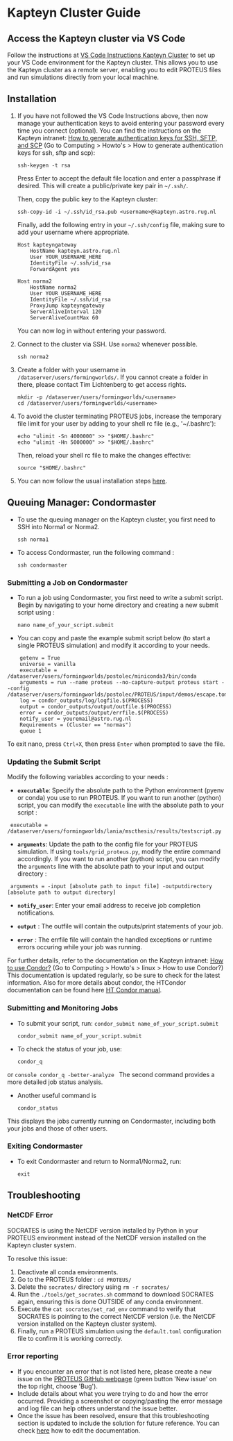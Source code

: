 # Kapteyn Cluster Guide


## Access the Kapteyn cluster via VS Code

Follow the instructions at [VS Code Instructions Kapteyn Cluster](https://docs.google.com/document/d/1Hm1J8x9CQ10dnyDJo1iohZHU6go_hxiUR7gTD2csv-M/edit?usp=sharing) to set up your VS Code environment for the Kapteyn cluster. This allows you to use the Kapteyn cluster as a remote server, enabling you to edit PROTEUS files and run simulations directly from your local machine.

## Installation

1. If you have not followed the VS Code Instructions above, then now manage your authentication keys to avoid entering your password every time you connect (optional). You can find the instructions on the Kapteyn intranet: [How to generate authentication keys for SSH, SFTP, and SCP](https://www.astro.rug.nl/intranet/computing/index.php) (Go to Computing > Howto's > How to generate authentication keys for ssh, sftp and scp):

    ```console
    ssh-keygen -t rsa
    ```
    Press Enter to accept the default file location and enter a passphrase if desired. This will create a public/private key pair in `~/.ssh/`.

    Then, copy the public key to the Kapteyn cluster:
    ```console
    ssh-copy-id -i ~/.ssh/id_rsa.pub <username>@kapteyn.astro.rug.nl
    ```

    Finally, add the following entry in your `~/.ssh/config` file, making sure to add your username where appropriate.
    ```
    Host kapteyngateway
        HostName kapteyn.astro.rug.nl
        User YOUR_USERNAME_HERE
        IdentityFile ~/.ssh/id_rsa
        ForwardAgent yes

    Host norma2
        HostName norma2
        User YOUR_USERNAME_HERE
        IdentityFile ~/.ssh/id_rsa
        ProxyJump kapteyngateway
        ServerAliveInterval 120
        ServerAliveCountMax 60
    ```

    You can now log in without entering your password.

2. Connect to the cluster via SSH. Use `norma2` whenever possible.

    ```console
    ssh norma2
    ```

3. Create a folder with your username in `/dataserver/users/formingworlds/`. If you cannot create a folder in there, please contact Tim Lichtenberg to get access rights.

    ```console
    mkdir -p /dataserver/users/formingworlds/<username>
    cd /dataserver/users/formingworlds/<username>
    ```

4. To avoid the cluster terminating PROTEUS jobs, increase the temporary file limit for your user by adding to your shell rc file (e.g., '~/.bashrc'):
    ```console
    echo "ulimit -Sn 4000000" >> "$HOME/.bashrc"
    echo "ulimit -Hn 5000000" >> "$HOME/.bashrc"
    ```
    Then, reload your shell rc file to make the changes effective:
    ```console
    source "$HOME/.bashrc"
    ```

5. You can now follow the usual installation steps [here](installation.html).

## Queuing Manager: Condormaster

- To use the queuing manager on the Kapteyn cluster, you first need to SSH into Norma1 or Norma2.
    ```console
    ssh norma1
    ```

- To access Condormaster, run the following command :
    ```console
    ssh condormaster
    ```

### Submitting a Job on Condormaster
- To run a job using Condormaster, you first need to write a submit script. Begin by navigating to your home directory and creating a new submit script using :
    ```console
    nano name_of_your_script.submit
    ```

- You can copy and paste the example submit script below (to start a single PROTEUS simulation) and modify it according to your needs.

```console
    getenv = True
    universe = vanilla
    executable = /dataserver/users/formingworlds/postolec/miniconda3/bin/conda
    arguments = run --name proteus --no-capture-output proteus start --config /dataserver/users/formingworlds/postolec/PROTEUS/input/demos/escape.toml
    log = condor_outputs/log/logfile.$(PROCESS)
    output = condor_outputs/output/outfile.$(PROCESS)
    error = condor_outputs/output/errfile.$(PROCESS)
    notify_user = youremail@astro.rug.nl
    Requirements = (Cluster == "normas")
    queue 1
```

To exit nano, press `Ctrl+X`, then press `Enter` when prompted to save the file.

### Updating the Submit Script
Modify the following variables according to your needs :

- **`executable`**: Specify the absolute path to the Python environment (pyenv or  conda) you use to run PROTEUS. If you want to run another (python) script, you can modify the ```executable``` line with the absolute path to your script :

``` executable = /dataserver/users/formingworlds/lania/mscthesis/results/testscript.py```

- **`arguments`**: Update the path to the config file for your PROTEUS simulation. If using `tools/grid_proteus.py`, modify the entire command accordingly. If you want to run another (python) script, you can modify the ```arguments``` line with the absolute path to your input and output directory :

``` arguments = -input [absolute path to input file] -outputdirectory [absolute path to output directory]```

- **`notify_user`**: Enter your email address to receive job completion notifications.

- **`output`** : The outfile will contain the outputs/print statements of your job.

- **`error`** : The errfile file will contain the handled exceptions or runtime errors occuring while your job was running.

For further details, refer to the documentation on the Kapteyn intranet: [How to use Condor?](https://www.astro.rug.nl/intranet/computing/index.php) (Go to Computing > Howto's > linux > How to use Condor?)
This documentation is updated regularly, so be sure to check for the latest information. Also for more details about condor, the HTCondor documentation can be found here [HT Condor manual](https://htcondor.readthedocs.io/en/latest/users-manual/submitting-a-job.html).

### Submitting and Monitoring Jobs
- To submit your script, run: ```condor_submit name_of_your_script.submit```
    ```console
    condor_submit name_of_your_script.submit
    ```

- To check the status of your job, use:
    ```console
    condor_q
    ```
or
    ```console
    condor_q -better-analyze
    ```
The second command provides a more detailed job status analysis.

- Another useful command is
    ```console
    condor_status
    ```
This displays the jobs currently running on Condormaster, including both your jobs and those of other users.

### Exiting Condormaster
- To exit Condormaster and return to Norma1/Norma2, run:
    ```console
    exit
    ```

## Troubleshooting

### NetCDF Error

SOCRATES is using the NetCDF version installed by Python in your PROTEUS environment instead of the NetCDF version installed on the Kapteyn cluster system.

To resolve this issue:

1. Deactivate all conda environments.
2. Go to the PROTEUS folder : `cd PROTEUS/`
3. Delete the `socrates/` directory using `rm -r socrates/`
4. Run the `./tools/get_socrates.sh` command to download SOCRATES again, ensuring this is done OUTSIDE of any conda environment.
5. Execute the `cat socrates/set_rad_env` command to verify that SOCRATES is pointing to the correct NetCDF version (i.e. the NetCDF version installed on the Kapteyn cluster system).
6. Finally, run a PROTEUS simulation using the `default.toml` configuration file to confirm it is working correctly.

### Error reporting

- If you encounter an error that is not listed here, please create a new issue on the [PROTEUS GitHub webpage](https://github.com/FormingWorlds/PROTEUS/issues) (green button 'New issue' on the top right, choose 'Bug').
- Include details about what you were trying to do and how the error occurred. Providing a screenshot or copying/pasting the error message and log file can help others understand the issue better.
- Once the issue has been resolved, ensure that this troubleshooting section is updated to include the solution for future reference. You can check [here](CONTRIBUTING.html) how to edit the documentation.
